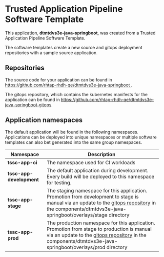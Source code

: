 # Trusted Application Pipeline Software Template

This application, **dtmtdvs3e-java-springboot**, was created from a Trusted Application Pipeline Software Template.

The software templates create a new source and gitops deployment repositories with a sample source application. 

## Repositories

The source code for your application can be found in [https://github.com/rhtap-rhdh-qe/dtmtdvs3e-java-springboot ](https://github.com/rhtap-rhdh-qe/dtmtdvs3e-java-springboot ).
 
The gitops repository, which contains the kubernetes manifests for the application can be found in 
[https://github.com/rhtap-rhdh-qe/dtmtdvs3e-java-springboot-gitops ](https://github.com/rhtap-rhdh-qe/dtmtdvs3e-java-springboot-gitops ) 

## Application namespaces 

The default application will be found in the following namespaces. Applications can be deployed into unique namespaces or multiple software templates can also bet generated into the same group namespaces.  

|  Namespace   |  Description   |  
| -------- | -------- |
| **tssc-app-ci** | The namespace used for CI workloads |
| **tssc-app-development** | The default application during development. Every build will be deployed to this namespace for testing. |
| **tssc-app-stage** | The staging namespace for this application. Promotion from development to stage is manual via an update to the [gitops repository](https://github.com/rhtap-rhdh-qe/dtmtdvs3e-java-springboot-gitops ) in the components/dtmtdvs3e-java-springboot/overlays/stage directory |
| **tssc-app-prod** | The production namespace for this application. Promotion from stage to production is manual via an update to the [gitops repository](https://github.com/rhtap-rhdh-qe/dtmtdvs3e-java-springboot-gitops ) in the components/dtmtdvs3e-java-springboot/overlays/prod directory |